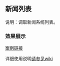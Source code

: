 ## 新闻列表
说明：调取新闻系统列表。

### 效果展示
[案例链接](https://webapp.zhaopin.com/2023/shh/zjal0411ZL79349/index.html#/pages/newsList/index?_blank)

详细使用说明[请参见wiki](https://wiki.zhaopin.com/pages/viewpage.action?pageId=140481528?_blank)
